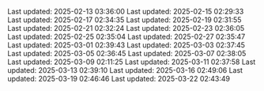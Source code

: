 Last updated: 2025-02-13 03:36:00
Last updated: 2025-02-15 02:29:33
Last updated: 2025-02-17 02:34:35
Last updated: 2025-02-19 02:31:55
Last updated: 2025-02-21 02:32:24
Last updated: 2025-02-23 02:36:05
Last updated: 2025-02-25 02:35:04
Last updated: 2025-02-27 02:35:47
Last updated: 2025-03-01 02:39:43
Last updated: 2025-03-03 02:37:45
Last updated: 2025-03-05 02:36:45
Last updated: 2025-03-07 02:38:05
Last updated: 2025-03-09 02:11:25
Last updated: 2025-03-11 02:37:58
Last updated: 2025-03-13 02:39:10
Last updated: 2025-03-16 02:49:06
Last updated: 2025-03-19 02:46:46
Last updated: 2025-03-22 02:43:49
